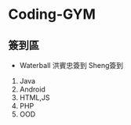 ﻿# Coding-GYM

## 簽到區

- Waterball
洪賓忠簽到
Sheng簽到

1. Java 
2. Android
3. HTML,JS
4. PHP
5. OOD









